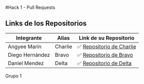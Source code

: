 #Hack 1 - Pull Requests
## Links de los Repositorios
Integrante | Alias | Link de su Repositorio
------------- | ------------- | -------------
Angyee Marín | Charlie | ✅ [Repositorio de Charlie](https://github.com/Angxandralol/hg-1-charlie)
Diego Hernández  | Bravo | ✅ [Repositorio de Bravo](https://github.com/alemu17/hg_1_bravo)
Daniel Mendez | Delta | ✅ [Repositorio de Delta](https://github.com/Tensholife/hg_1_delta)

Grupo 1
